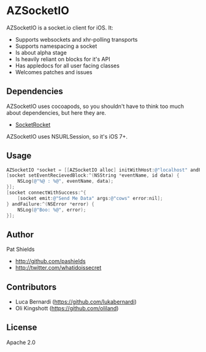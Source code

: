 AZSocketIO
==========
AZSocketIO is a socket.io client for iOS. It:

* Supports websockets and xhr-polling transports
* Supports namespacing a socket
* Is about alpha stage
* Is heavily reliant on blocks for it's API
* Has appledocs for all user facing classes
* Welcomes patches and issues

Dependencies
------------
AZSocketIO uses cocoapods, so you shouldn't have to think too much about dependencies, but here they are.

* [SocketRocket](https://github.com/square/SocketRocket)

AZSocketIO uses NSURLSession, so it's iOS 7+.

Usage
-----
``` objective-c
AZSocketIO *socket = [[AZSocketIO alloc] initWithHost:@"localhost" andPort:@"9000"];
[socket setEventRecievedBlock:^(NSString *eventName, id data) {
    NSLog(@"%@ : %@", eventName, data);
}];
[socket connectWithSuccess:^{
	[socket emit:@"Send Me Data" args:@"cows" error:nil];
} andFailure:^(NSError *error) {
    NSLog(@"Boo: %@", error);
}];
```

Author
-------
Pat Shields

* http://github.com/pashields
* http://twitter.com/whatidoissecret

Contributors
------------
* Luca Bernardi (https://github.com/lukabernardi)
* Oli Kingshott (https://github.com/oliland)

License
-------
Apache 2.0
